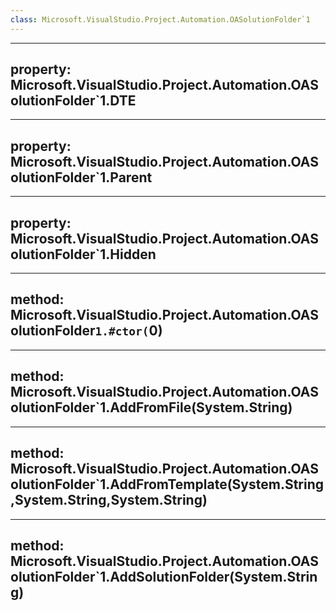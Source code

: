 ```yaml
---
class: Microsoft.VisualStudio.Project.Automation.OASolutionFolder`1
---
```


---
property: Microsoft.VisualStudio.Project.Automation.OASolutionFolder`1.DTE
---

---
property: Microsoft.VisualStudio.Project.Automation.OASolutionFolder`1.Parent
---

---
property: Microsoft.VisualStudio.Project.Automation.OASolutionFolder`1.Hidden
---

---
method: Microsoft.VisualStudio.Project.Automation.OASolutionFolder`1.#ctor(`0)
---

---
method: Microsoft.VisualStudio.Project.Automation.OASolutionFolder`1.AddFromFile(System.String)
---

---
method: Microsoft.VisualStudio.Project.Automation.OASolutionFolder`1.AddFromTemplate(System.String,System.String,System.String)
---

---
method: Microsoft.VisualStudio.Project.Automation.OASolutionFolder`1.AddSolutionFolder(System.String)
---

